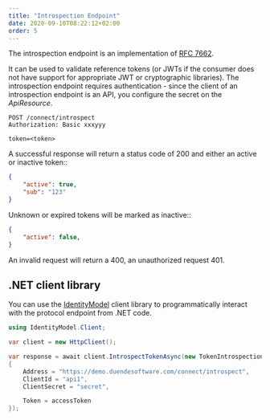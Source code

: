```yaml
---
title: "Introspection Endpoint"
date: 2020-09-10T08:22:12+02:00
order: 5
---
```


The introspection endpoint is an implementation of [RFC 7662](https://tools.ietf.org/html/rfc7662).

It can be used to validate reference tokens (or JWTs if the consumer does not have support for appropriate JWT or cryptographic libraries).
The introspection endpoint requires authentication - since the client of an introspection endpoint is an API, you configure the secret on the *ApiResource*.

```text
POST /connect/introspect
Authorization: Basic xxxyyy

token=<token>
```

A successful response will return a status code of 200 and either an active or inactive token::

```json
{
    "active": true,
    "sub": "123"
}
```

Unknown or expired tokens will be marked as inactive::

```json
{
    "active": false,
}
```

An invalid request will return a 400, an unauthorized request 401.

## .NET client library
You can use the [IdentityModel](https://identitymodel.readthedocs.io) client library to programmatically interact with the protocol endpoint from .NET code. 

```cs
using IdentityModel.Client;

var client = new HttpClient();

var response = await client.IntrospectTokenAsync(new TokenIntrospectionRequest
{
    Address = "https://demo.duendesoftware.com/connect/introspect",
    ClientId = "api1",
    ClientSecret = "secret",

    Token = accessToken
});
```